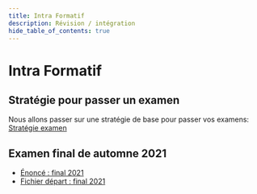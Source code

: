 ```yaml
---
title: Intra Formatif
description: Révision / intégration
hide_table_of_contents: true
---
```


# Intra Formatif

## Stratégie pour passer un examen

Nous allons passer sur une stratégie de base pour passer vos examens: [Stratégie examen](revision)

## Examen final de automne 2021

- [Énoncé : final 2021](@site/static/file/final2021/A21ExamenFinal.docx)
- [Fichier départ : final 2021](@site/static/file/final2021/FinalTests2.zip)
